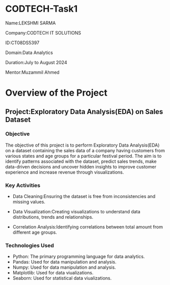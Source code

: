 # CODTECH-Task1
Name:LEKSHMI SARMA

Company:CODTECH IT SOLUTIONS

ID:CT08DS5397

Domain:Data Analytics

Duration:July to August 2024

Mentor:Muzammil Ahmed

# Overview of the Project

## Project:Exploratory Data Analysis(EDA) on Sales Dataset

### Objective

The objective of this project is to perform Exploratory Data Analysis(EDA) on a dataset containing the sales data of a company having customers from various states and age groups for a particular festival period. The aim is to identify patterns associated with the dataset, predict sales trends, make data-driven decisions and uncover hidden insights to improve customer experience and increase revenue through visualizations. 

### Key Activities

- Data Cleaning:Ensuring the dataset is free from inconsistencies and missing values.
* Data Visualization:Creating visualizations to understand data distributions, trends and relationships.
+ Correlation Analysis:Identifying correlations between total amount from different age groups.

### Technologies Used

- Python: The primary programming language for data analytics.
- Pandas: Used for data manipulation and analysis.
- Numpy: Used for data manipulation and analysis.
- Matplotlib: Used for data viualizations.
- Seaborn: Used for statistical data viualizations.



